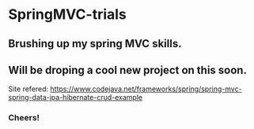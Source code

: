 # SpringMVC-trials

## Brushing up my spring MVC skills.

## Will be droping a cool new project on this soon.

Site refered:
https://www.codejava.net/frameworks/spring/spring-mvc-spring-data-jpa-hibernate-crud-example

### Cheers!
